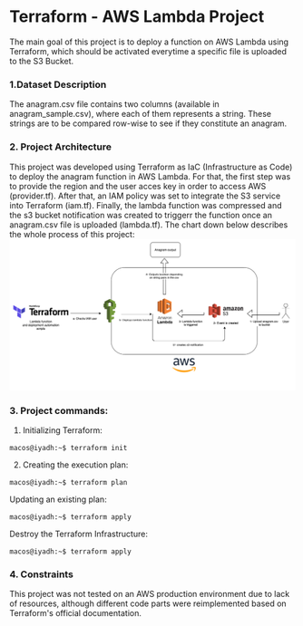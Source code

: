 # Terraform - AWS Lambda Project
The main goal of this project is to deploy a function on AWS Lambda using Terraform, which should be activated everytime a specific file is uploaded to the S3 Bucket.

### 1.Dataset Description
The anagram.csv file contains two columns (available in anagram_sample.csv), where each of them represents a string. These strings are to be compared row-wise to see if they constitute an anagram.

### 2. Project Architecture
This project was developed using Terraform as IaC (Infrastructure as Code) to deploy the anagram function in AWS Lambda. For that, the first step was to provide the region and the user acces key in order to access AWS (provider.tf). After that, an IAM policy was set to integrate the S3 service into Terraform (iam.tf). Finally, the lambda function was compressed and the s3 bucket notification was created to triggerr the function once an anagram.csv file is uploaded (lambda.tf).
The chart down below describes the whole process of this project:
![alt text](./images/main-diagram.png "Main Diagram")

### 3. Project commands:
1. Initializing Terraform:
```console
macos@iyadh:~$ terraform init
```

2. Creating the execution plan:
```console
macos@iyadh:~$ terraform plan
```

Updating an existing plan:
```console
macos@iyadh:~$ terraform apply
```

Destroy the Terraform Infrastructure:
```console
macos@iyadh:~$ terraform apply
```

### 4. Constraints
This project was not tested on an AWS production environment due to lack of resources, although different code parts were reimplemented based on Terraform's official documentation.

